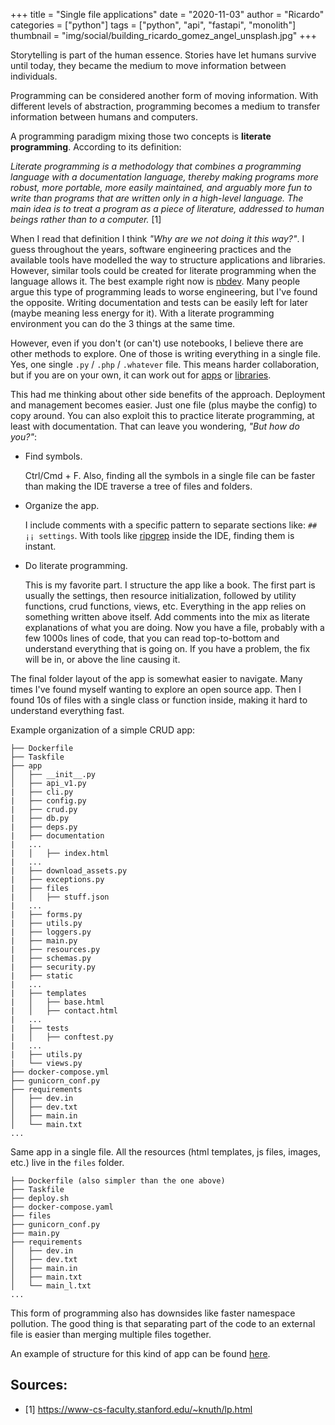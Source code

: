 +++
title = "Single file applications"
date = "2020-11-03"
author = "Ricardo"
categories = ["python"]
tags = ["python", "api", "fastapi", "monolith"]
thumbnail = "img/social/building_ricardo_gomez_angel_unsplash.jpg"
+++

Storytelling is part of the human essence. Stories have let humans survive until today, they became the medium to move information between individuals.

Programming can be considered another form of moving information. With different levels of abstraction, programming becomes a medium to transfer information between humans and computers.

A programming paradigm mixing those two concepts is **literate programming**. According to its definition:

*Literate programming is a methodology that combines a programming language with a documentation language, thereby making programs more robust, more portable, more easily maintained, and arguably more fun to write than programs that are written only in a high-level language. The main idea is to treat a program as a piece of literature, addressed to human beings rather than to a computer.* [1]

When I read that definition I think *"Why are we not doing it this way?"*. I guess throughout the years, software engineering practices and the available tools have modelled the way to structure applications and libraries. However, similar tools could be created for literate programming when the language allows it. The best example right now is [nbdev](https://nbdev.fast.ai/). Many people argue this type of programming leads to worse engineering, but I've found the opposite. Writing documentation and tests can be easily left for later (maybe meaning less energy for it). With a literate programming environment you can do the 3 things at the same time.

However, even if you don't (or can't) use notebooks, I believe there are other methods to explore. One of those is writing everything in a single file. Yes, one single `.py` / `.php` / `.whatever` file. This means harder collaboration, but if you are on your own, it can work out for [apps](https://twitter.com/levelsio/status/1308145873843560449) or [libraries](https://github.com/piku/piku/blob/master/piku.py).

This had me thinking about other side benefits of the approach. Deployment and management becomes easier. Just one file (plus maybe the config) to copy around. You can also exploit this to practice literate programming, at least with documentation. That can leave you wondering, *"But how do you?"*:

* Find symbols.

  Ctrl/Cmd + F. Also, finding all the symbols in a single file can be faster than making the IDE traverse a tree of files and folders.
  
* Organize the app.

  I include comments with a specific pattern to separate sections like: `## ¡¡ settings`. With tools like [ripgrep](https://github.com/BurntSushi/ripgrep) inside the IDE, finding them is instant.
  
* Do literate programming.

  This is my favorite part. I structure the app like a book. The first part is usually the settings, then resource initialization, followed by utility functions, crud functions, views, etc. Everything in the app relies on something written above itself. Add comments into the mix as literate explanations of what you are doing. Now you have a file, probably with a few 1000s lines of code, that you can read top-to-bottom and understand everything that is going on. If you have a problem, the fix will be in, or above the line causing it.
  
The final folder layout of the app is somewhat easier to navigate. Many times I've found myself wanting to explore an open source app. Then I found 10s of files with a single class or function inside, making it hard to understand everything fast.

Example organization of a simple CRUD app:

```
├── Dockerfile
├── Taskfile
├── app
│   ├── __init__.py
│   ├── api_v1.py
|   ├── cli.py
|   ├── config.py
|   ├── crud.py
|   ├── db.py
|   ├── deps.py
|   ├── documentation
|   ...
|   │   ├── index.html
|   ...
|   ├── download_assets.py
|   ├── exceptions.py
|   ├── files
|   │   ├── stuff.json
|   ...
|   ├── forms.py
|   ├── utils.py
|   ├── loggers.py
|   ├── main.py
|   ├── resources.py
|   ├── schemas.py
|   ├── security.py
|   ├── static
|   ...
|   ├── templates
|   │   ├── base.html
|   │   ├── contact.html
|   ...
|   ├── tests
|   │   ├── conftest.py
|   ...
|   ├── utils.py
|   └── views.py
├── docker-compose.yml
├── gunicorn_conf.py
├── requirements
│   ├── dev.in
│   ├── dev.txt
│   ├── main.in
│   └── main.txt
...
```

Same app in a single file. All the resources (html templates, js files, images, etc.) live in the `files` folder.

```
├── Dockerfile (also simpler than the one above)
├── Taskfile
├── deploy.sh
├── docker-compose.yaml
├── files
├── gunicorn_conf.py
├── main.py
├── requirements
│   ├── dev.in
│   ├── dev.txt
│   ├── main.in
│   ├── main.txt
│   └── main_l.txt
...
```

This form of programming also has downsides like faster namespace pollution. The good thing is that separating part of the code to an external file is easier than merging multiple files together.

An example of structure for this kind of app can be found [here](https://gist.github.com/polyrand/501d76cae0c06d5ba275183e93636127).


## Sources:

* [1] https://www-cs-faculty.stanford.edu/~knuth/lp.html